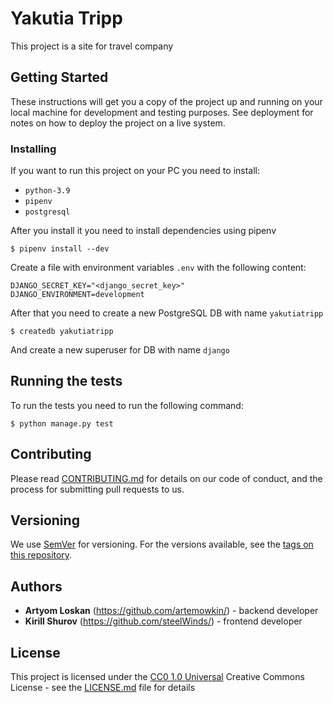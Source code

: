 # Yakutia Tripp

This project is a site for travel company

## Getting Started

These instructions will get you a copy of the project up and running on
your local machine for development and testing purposes. See deployment
for notes on how to deploy the project on a live system.

### Installing

If you want to run this project on your PC you need to install:

* `python-3.9`
* `pipenv`
* `postgresql`

After you install it you need to install dependencies using pipenv

```
$ pipenv install --dev
```

Create a file with environment variables `.env` with the following content:

```
DJANGO_SECRET_KEY="<django_secret_key>"
DJANGO_ENVIRONMENT=development
```

After that you need to create a new PostgreSQL DB with name `yakutiatripp`

```
$ createdb yakutiatripp
```

And create a new superuser for DB with name `django`

## Running the tests

To run the tests you need to run the following command:

```
$ python manage.py test
```

## Contributing

Please read [CONTRIBUTING.md](CONTRIBUTING.md) for details on our code
of conduct, and the process for submitting pull requests to us.

## Versioning

We use [SemVer](http://semver.org/) for versioning. For the versions
available, see the [tags on this
repository](https://github.com/PurpleBooth/a-good-readme-template/tags).

## Authors

  - **Artyom Loskan** (https://github.com/artemowkin/) - backend developer
  - **Kirill Shurov** (https://github.com/steelWinds/) - frontend developer

## License

This project is licensed under the [CC0 1.0 Universal](LICENSE.md)
Creative Commons License - see the [LICENSE.md](LICENSE.md) file for
details
